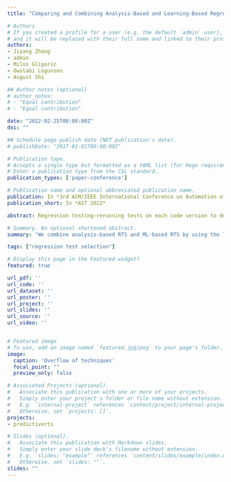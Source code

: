 ```yaml
---
title: "Comparing and Combining Analysis-Based and Learning-Based Regression Test Selection"

# Authors
# If you created a profile for a user (e.g. the default `admin` user), write the username (folder name) here 
# and it will be replaced with their full name and linked to their profile.
authors:
- Jiyang Zhang
- admin
- Milos Gligoric
- Owolabi Legunsen
- August Shi

## Author notes (optional)
# author_notes:
# - "Equal contribution"
# - "Equal contribution"

date: "2022-02-25T00:00:00Z"
doi: ""

## Schedule page publish date (NOT publication's date).
# publishDate: "2017-01-01T00:00:00Z"

# Publication type.
# Accepts a single type but formatted as a YAML list (for Hugo requirements).
# Enter a publication type from the CSL standard.
publication_types: ['paper-conference']

# Publication name and optional abbreviated publication name. 
publication: In *3rd ACM/IEEE International Conference on Automation of Software Test*
publication_short: In *AST 2022* 

abstract: Regression testing—rerunning tests on each code version to detect newly-broken functionality—is important and widely practiced. But, regression testing is costly due to the large number of tests and the high frequency of code changes. Regression test selection (RTS) opti- mizes regression testing by only rerunning a subset of tests that can be affected by changes. Researchers showed that RTS based on pro- gram analysis can save substantial testing time for (medium-sized) open-source projects. Practitioners also showed that RTS based on machine learning (ML) works well on very large code repositories, e.g., in Facebook’s monorepository. We combine analysis-based RTS and ML-based RTS by using the latter to choose a subset of tests selected by the former. We first train several novel ML models to learn the impact of code changes on test outcomes using a train- ing dataset that we obtain via mutation analysis. Then, we evaluate the benefits of combining ML models with analysis-based RTS on 10 projects, compared with using each technique alone. Combining ML-based RTS with two analysis-based RTS techniques–Ekstazi and STARTS–selects 25.34% and 21.44% fewer tests, respectively.

# Summary. An optional shortened abstract.
summary: "We combine analysis-based RTS and ML-based RTS by using the latter to choose a subset of tests selected by the former."

tags: ["regression test selection"]

# Display this page in the Featured widget? 
featured: true

url_pdf: ''
url_code: ''
url_dataset: ''
url_poster: ''
url_project: ''
url_slides: ''
url_source: ''
url_video: ''


# Featured image
# To use, add an image named `featured.jpg/png` to your page's folder. 
image:
  caption: 'Overflow of techniques'
  focal_point: ""
  preview_only: false

# Associated Projects (optional).
#   Associate this publication with one or more of your projects.
#   Simply enter your project's folder or file name without extension.
#   E.g. `internal-project` references `content/project/internal-project/index.md`.
#   Otherwise, set `projects: []`.
projects:
- predictiverts

# Slides (optional).
#   Associate this publication with Markdown slides.
#   Simply enter your slide deck's filename without extension.
#   E.g. `slides: "example"` references `content/slides/example/index.md`.
#   Otherwise, set `slides: ""`.
slides: ""
---
```



